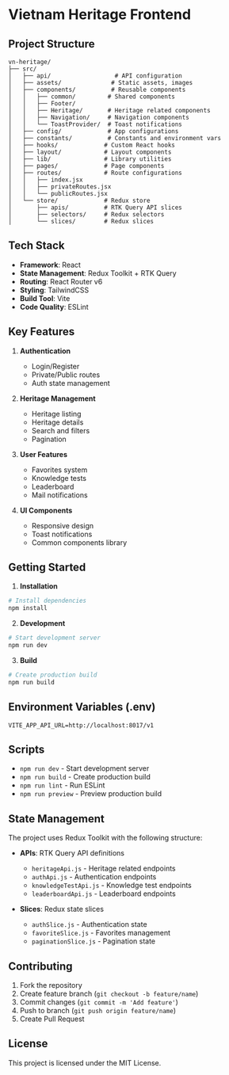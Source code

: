 # Vietnam Heritage Frontend

## Project Structure
```
vn-heritage/
├── src/
│   ├── api/                  # API configuration
│   ├── assets/              # Static assets, images
│   ├── components/          # Reusable components
│   │   ├── common/         # Shared components
│   │   ├── Footer/         
│   │   ├── Heritage/       # Heritage related components
│   │   ├── Navigation/     # Navigation components
│   │   └── ToastProvider/  # Toast notifications
│   ├── config/             # App configurations
│   ├── constants/          # Constants and environment vars
│   ├── hooks/             # Custom React hooks
│   ├── layout/            # Layout components
│   ├── lib/               # Library utilities
│   ├── pages/             # Page components
│   ├── routes/            # Route configurations
│   │   ├── index.jsx
│   │   ├── privateRoutes.jsx
│   │   └── publicRoutes.jsx
│   └── store/             # Redux store
│       ├── apis/          # RTK Query API slices
│       ├── selectors/     # Redux selectors
│       └── slices/        # Redux slices
```

## Tech Stack

- **Framework**: React
- **State Management**: Redux Toolkit + RTK Query
- **Routing**: React Router v6
- **Styling**: TailwindCSS
- **Build Tool**: Vite
- **Code Quality**: ESLint

## Key Features

1. **Authentication**
   - Login/Register
   - Private/Public routes
   - Auth state management

2. **Heritage Management**
   - Heritage listing
   - Heritage details
   - Search and filters
   - Pagination

3. **User Features**
   - Favorites system
   - Knowledge tests
   - Leaderboard
   - Mail notifications

4. **UI Components**
   - Responsive design
   - Toast notifications
   - Common components library

## Getting Started

1. **Installation**
```bash
# Install dependencies
npm install
```

2. **Development**
```bash
# Start development server
npm run dev
```

3. **Build**
```bash
# Create production build
npm run build
```

## Environment Variables (.env)
```env
VITE_APP_API_URL=http://localhost:8017/v1
```

## Scripts

- `npm run dev` - Start development server
- `npm run build` - Create production build
- `npm run lint` - Run ESLint
- `npm run preview` - Preview production build

## State Management

The project uses Redux Toolkit with the following structure:

- **APIs**: RTK Query API definitions
  - `heritageApi.js` - Heritage related endpoints
  - `authApi.js` - Authentication endpoints
  - `knowledgeTestApi.js` - Knowledge test endpoints
  - `leaderboardApi.js` - Leaderboard endpoints

- **Slices**: Redux state slices
  - `authSlice.js` - Authentication state
  - `favoriteSlice.js` - Favorites management
  - `paginationSlice.js` - Pagination state

## Contributing

1. Fork the repository
2. Create feature branch (`git checkout -b feature/name`)
3. Commit changes (`git commit -m 'Add feature'`)
4. Push to branch (`git push origin feature/name`)
5. Create Pull Request

## License

This project is licensed under the MIT License.